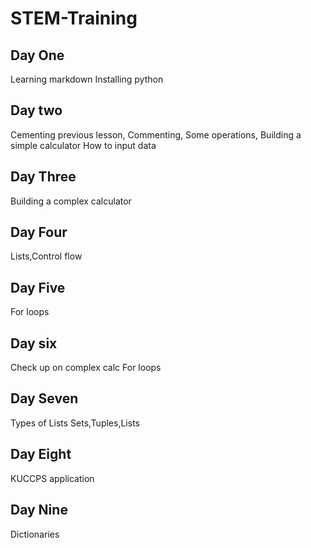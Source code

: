 # STEM-Training
## Day One
Learning markdown
Installing python
## Day two
Cementing previous lesson,
Commenting,
Some operations,
Building a simple calculator
How to input data
## Day Three
Building a complex calculator
## Day Four
Lists,Control flow
## Day Five
For loops
## Day six
Check up on complex calc
For loops
## Day Seven
Types of Lists
Sets,Tuples,Lists
## Day Eight
KUCCPS application
## Day Nine
Dictionaries
